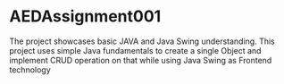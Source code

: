 # AEDAssignment001

The project showcases basic JAVA and Java Swing understanding.
This project uses simple Java fundamentals to create a single Object and implement CRUD operation on that while using Java Swing as Frontend technology
